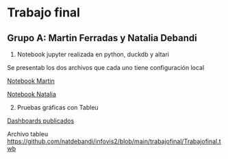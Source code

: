 # Trabajo final

## Grupo A: Martin Ferradas y Natalia Debandi

1. Notebook jupyter realizada en python, duckdb y altari

Se presentab los dos archivos que cada uno tiene configuración local

[Notebook Martin](https://github.com/mferrad/infovis/blob/main/vast_challange_2022/Tp_final%20V4.ipynb)

[Notebook Natalia](https://github.com/natdebandi/infovis2/blob/main/trabajofinal/Tp_finalV3.ipynb)

2. Pruebas gráficas con Tableu

[Dashboards publicados](https://github.com/natdebandi/infovis2/blob/main/trabajofinal/trabajofinal.html)

Archivo tableu
https://github.com/natdebandi/infovis2/blob/main/trabajofinal/Trabajofinal.twb
